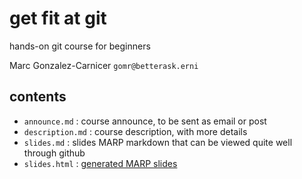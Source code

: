 # get fit at git

hands-on git course for beginners

Marc Gonzalez-Carnicer `gomr@betterask.erni`

## contents

* `announce.md` : course announce, to be sent as email or post
* `description.md` : course description, with more details
* `slides.md` : slides MARP markdown that can be viewed quite well through github
* `slides.html` : [generated MARP slides](https://htmlpreview.github.io/?https://github.com/ERNI-Academy/training-get-fit-at-git/blob/main/slides.html)
